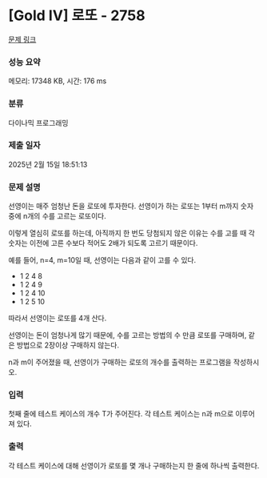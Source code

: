 # [Gold IV] 로또 - 2758 

[문제 링크](https://www.acmicpc.net/problem/2758) 

### 성능 요약

메모리: 17348 KB, 시간: 176 ms

### 분류

다이나믹 프로그래밍

### 제출 일자

2025년 2월 15일 18:51:13

### 문제 설명

<p>선영이는 매주 엄청난 돈을 로또에 투자한다. 선영이가 하는 로또는 1부터 m까지 숫자 중에 n개의 수를 고르는 로또이다.</p>

<p>이렇게 열심히 로또를 하는데, 아직까지 한 번도 당첨되지 않은 이유는 수를 고를 때 각 숫자는 이전에 고른 수보다 적어도 2배가 되도록 고르기 때문이다.</p>

<p>예를 들어, n=4, m=10일 때, 선영이는 다음과 같이 고를 수 있다.</p>

<ul>
	<li>1 2 4 8</li>
	<li>1 2 4 9</li>
	<li>1 2 4 10</li>
	<li>1 2 5 10</li>
</ul>

<p>따라서 선영이는 로또를 4개 산다. </p>

<p>선영이는 돈이 엄청나게 많기 때문에, 수를 고르는 방법의 수 만큼 로또를 구매하며, 같은 방법으로 2장이상 구매하지 않는다.</p>

<p>n과 m이 주어졌을 때, 선영이가 구매하는 로또의 개수를 출력하는 프로그램을 작성하시오.</p>

### 입력 

 <p>첫째 줄에 테스트 케이스의 개수 T가 주어진다. 각 테스트 케이스는 n과 m으로 이루어져 있다.</p>

### 출력 

 <p>각 테스트 케이스에 대해 선영이가 로또를 몇 개나 구매하는지 한 줄에 하나씩 출력한다.</p>

